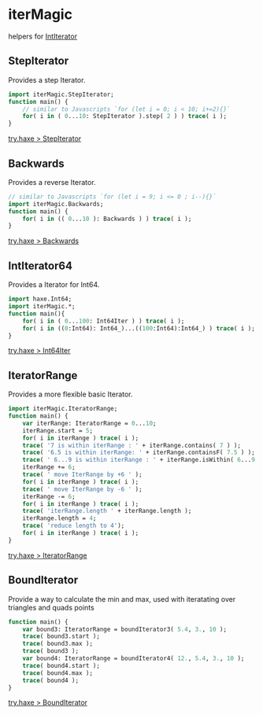 # iterMagic
helpers for [IntIterator](https://api.haxe.org/IntIterator.html)
  
## StepIterator
Provides a step Iterator.     
    
```haxe
import iterMagic.StepIterator;
function main() {
    // similar to Javascripts `for (let i = 0; i < 10; i+=2){}`
    for( i in ( 0...10: StepIterator ).step( 2 ) ) trace( i );
}
```
[try.haxe > StepIterator](https://try.haxe.org/#Da90327f)

## Backwards
Provides a reverse Iterator.    
  
```haxe
// similar to Javascripts `for (let i = 9; i <= 0 ; i--){}`
import iterMagic.Backwards;
function main() {
    for( i in (( 0...10 ): Backwards ) ) trace( i );
}
```
[try.haxe > Backwards](https://try.haxe.org/#Fd2bD912)  

## IntIterator64
Provides a Iterator for Int64.    
  
```haxe
import haxe.Int64;
import iterMagic.*;
function main(){
    for( i in ( 0...100: Int64Iter ) ) trace( i );
    for( i in ((0:Int64): Int64_)...((100:Int64):Int64_) ) trace( i );
}
```
[try.haxe > Int64Iter](https://try.haxe.org/#717E7641)
  
## IteratorRange
Provides a more flexible basic Iterator.  
```haxe
import iterMagic.IteratorRange;
function main() {
    var iterRange: IteratorRange = 0...10;
    iterRange.start = 5;
    for( i in iterRange ) trace( i );
    trace( '7 is within iterRange : ' + iterRange.contains( 7 ) );
    trace( '6.5 is within iterRange: ' + iterRange.containsF( 7.5 ) );
    trace( ' 6...9 is within iterRange : ' + iterRange.isWithin( 6...9 ) );
    iterRange += 6;
    trace( ' move IterRange by +6 ' );
    for( i in iterRange ) trace( i );
    trace( ' move IterRange by -6 ' );
    iterRange -= 6;
    for( i in iterRange ) trace( i );
    trace( 'iterRange.length ' + iterRange.length );
    iterRange.length = 4;
    trace( 'reduce length to 4');
    for( i in iterRange ) trace( i );
}
```
[try.haxe > IteratorRange](https://try.haxe.org/#4e9e85e4)  
  
## BoundIterator
Provide a way to calculate the min and max, used with iteratating over triangles and quads points
```haxe
function main() {
    var bound3: IteratorRange = boundIterator3( 5.4, 3., 10 );
    trace( bound3.start );
    trace( bound3.max );
    trace( bound3 );
    var bound4: IteratorRange = boundIterator4( 12., 5.4, 3., 10 );
    trace( bound4.start );
    trace( bound4.max );
    trace( bound4 );
}
```
[try.haxe > BoundIterator](https://try.haxe.org/#2bc3902a)  
  
